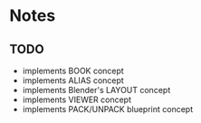 # Notes

## TODO

* implements BOOK concept
* implements ALIAS concept
* implements Blender's LAYOUT concept
* implements VIEWER concept
* implements PACK/UNPACK blueprint concept